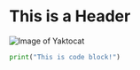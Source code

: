 # This is a Header

![Image of Yaktocat](https://octodex.github.com/images/yaktocat.png)

```python
print("This is code block!")
```
